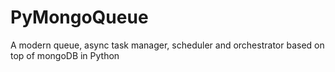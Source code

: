 # PyMongoQueue
A modern queue, async task manager, scheduler and orchestrator based on top of mongoDB in Python
